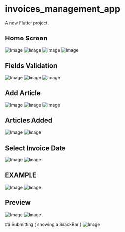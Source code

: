 # invoices_management_app

A new Flutter project.

## Home Screen
![Image](https://github.com/user-attachments/assets/d5c77e72-ba31-4bdf-a77c-bb81a8637594)
![Image](https://github.com/user-attachments/assets/3a2a1892-5a04-4df4-ab9b-b88b0dddf108)
![Image](https://github.com/user-attachments/assets/01b2148a-fa06-4c45-9205-adc1ec7a0a80)
![Image](https://github.com/user-attachments/assets/fc47d1ff-2587-4739-be91-c403d83dc8fd)

## Fields Validation
![Image](https://github.com/user-attachments/assets/6f1a39a9-57ff-4826-8849-2e4211f556af)
![Image](https://github.com/user-attachments/assets/cf34e57f-cf60-4e19-abaf-c6ba6ddd7619)
![Image](https://github.com/user-attachments/assets/b7dcc718-7f43-4732-b954-9f443449ab47)

## Add Article
![Image](https://github.com/user-attachments/assets/18bf9e30-68a0-493a-b973-9f800d76769a)
![Image](https://github.com/user-attachments/assets/aa7122b0-9411-4d2b-bf6d-67034bd924cb)
![Image](https://github.com/user-attachments/assets/0591fd43-c38f-4fca-87a4-9bb66ca045c3)

## Articles Added
![Image](https://github.com/user-attachments/assets/fb7923c3-9a95-4f06-a658-1fb7477331cb)
![Image](https://github.com/user-attachments/assets/e1dc0531-0d3d-497e-92b0-ce01ab618fc3)

## Select Invoice Date
![Image](https://github.com/user-attachments/assets/dd162373-e0d6-473b-848f-d7d62de577fc)
![Image](https://github.com/user-attachments/assets/caa5ca33-29f4-4856-a600-f25f3696e548)

## EXAMPLE
![Image](https://github.com/user-attachments/assets/e932f94b-5e98-462b-9bbb-4b88e73fb109)
![Image](https://github.com/user-attachments/assets/7fc67267-bde0-4cd0-ad93-63f8bae5f590)

## Preview
![Image](https://github.com/user-attachments/assets/790994d9-b444-4274-814f-6511da521865)
![Image](https://github.com/user-attachments/assets/ee1bbe81-bda7-4783-9e15-402eedaef0b7)

#ä Submitting ( showing a SnackBar )
![Image](https://github.com/user-attachments/assets/5c6e16b2-21d5-49a8-84e2-19956c3dae5a)
